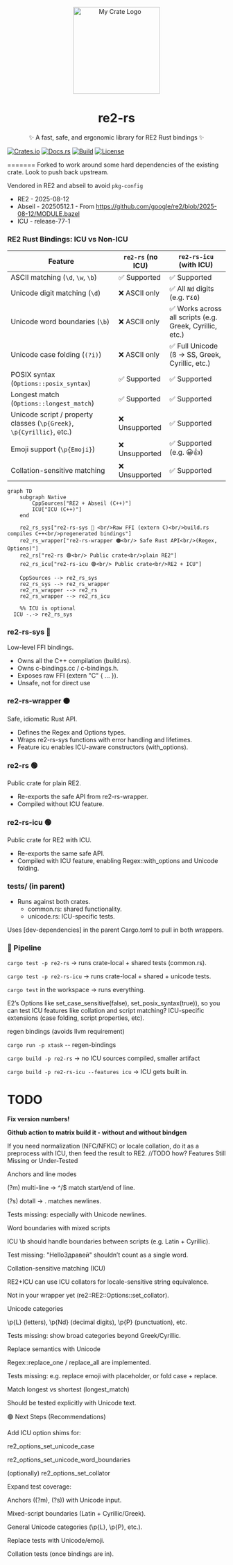 <p align="center">
  <img src="assets/logo.png" width="200" alt="My Crate Logo">
</p>
<h1 align="center">re2-rs</h1>
<p align="center">✨ A fast, safe, and ergonomic  library for RE2 Rust bindings ✨</p>

[![Crates.io](https://img.shields.io/crates/v/my_crate.svg)](https://crates.io/crates/my_crate)
[![Docs.rs](https://docs.rs/my_crate/badge.svg)](https://docs.rs/my_crate)
[![Build](https://github.com/user/my_crate/actions/workflows/ci.yml/badge.svg)](https://github.com/user/my_crate/actions)
[![License](https://img.shields.io/crates/l/my_crate)](#license)


=======
Forked to work around some hard dependencies of the existing crate. Look to push back upstream.

Vendored in RE2 and abseil to avoid `pkg-config`

* RE2 - 2025-08-12
* Abseil - 20250512.1 - From https://github.com/google/re2/blob/2025-08-12/MODULE.bazel
* ICU - release-77-1

### RE2 Rust Bindings: ICU vs Non-ICU

| Feature                          | `re2-rs` (no ICU) | `re2-rs-icu` (with ICU) |
|----------------------------------|-------------------|--------------------------|
| ASCII matching (`\d`, `\w`, `\b`) | ✅ Supported       | ✅ Supported              |
| Unicode digit matching (`\d`)     | ❌ ASCII only      | ✅ All `Nd` digits (e.g. ٣٤٥) |
| Unicode word boundaries (`\b`)    | ❌ ASCII only      | ✅ Works across all scripts (e.g. Greek, Cyrillic, etc.) |
| Unicode case folding (`(?i)`)     | ❌ ASCII only      | ✅ Full Unicode (ß → SS, Greek, Cyrillic, etc.) |
| POSIX syntax (`Options::posix_syntax`) | ✅ Supported | ✅ Supported              |
| Longest match (`Options::longest_match`) | ✅ Supported | ✅ Supported              |
| Unicode script / property classes (`\p{Greek}`, `\p{Cyrillic}`, etc.) | ❌ Unsupported | ✅ Supported |
| Emoji support (`\p{Emoji}`)       | ❌ Unsupported     | ✅ Supported (e.g. 😀👍)   |
| Collation-sensitive matching      | ❌ Unsupported     | ✅ Supported              |



```mermaid
graph TD
    subgraph Native
        CppSources["RE2 + Abseil (C++)"]
        ICU["ICU (C++)"]
    end

    re2_rs_sys["re2-rs-sys 🔴 <br/>Raw FFI (extern C)<br/>build.rs compiles C++<br/>pregenerated bindings"]
    re2_rs_wrapper["re2-rs-wrapper 🟠<br/> Safe Rust API<br/>(Regex, Options)"]
    re2_rs["re2-rs 🟢<br/> Public crate<br/>plain RE2"]
    re2_rs_icu["re2-rs-icu 🟢<br/> Public crate<br/>RE2 + ICU"]

    CppSources --> re2_rs_sys
    re2_rs_sys --> re2_rs_wrapper
    re2_rs_wrapper --> re2_rs
    re2_rs_wrapper --> re2_rs_icu

    %% ICU is optional
  ICU -.-> re2_rs_sys

```

### re2-rs-sys 🔴
Low-level FFI bindings.
* Owns all the C++ compilation (build.rs).
* Owns c-bindings.cc / c-bindings.h.
* Exposes raw FFI (extern "C" { ... }).
* Unsafe, not for direct use

### re2-rs-wrapper 🟠
Safe, idiomatic Rust API.
* Defines the Regex and Options types.
* Wraps re2-rs-sys functions with error handling and lifetimes.
* Feature icu enables ICU-aware constructors (with_options).

### re2-rs 🟢
Public crate for plain RE2.
* Re-exports the safe API from re2-rs-wrapper.
* Compiled without ICU feature.

### re2-rs-icu 🟢
Public crate for RE2 with ICU.
* Re-exports the same safe API.
* Compiled with ICU feature, enabling Regex::with_options and Unicode folding.

### tests/ (in parent)

* Runs against both crates.
    * common.rs: shared functionality.
    * unicode.rs: ICU-specific tests.

Uses [dev-dependencies] in the parent Cargo.toml to pull in both wrappers.

### 🚀 Pipeline

`cargo test -p re2-rs` → runs crate-local + shared tests (common.rs).

`cargo test -p re2-rs-icu` → runs crate-local + shared + unicode tests.

`cargo test` in the workspace → runs everything.

E2’s Options like set_case_sensitive(false), set_posix_syntax(true)),
so you can test ICU features like collation and script matching?
ICU-specific extensions (case folding, script properties, etc).    

regen bindings (avoids llvm requirement) 

`cargo run -p xtask` -- regen-bindings

`cargo build -p re2-rs` → no ICU sources compiled, smaller artifact

`cargo build -p re2-rs-icu --features icu` → ICU gets built in.


# TODO
**Fix version numbers!**

**Github action to matrix build it - without and without bindgen**

If you need normalization (NFC/NFKC) or locale collation, do it as a preprocess with ICU, then feed the result to RE2. //TODO how?
Features Still Missing or Under-Tested

Anchors and line modes

(?m) multi-line → ^/$ match start/end of line.

(?s) dotall → . matches newlines.

Tests missing: especially with Unicode newlines.

Word boundaries with mixed scripts

ICU \b should handle boundaries between scripts (e.g. Latin + Cyrillic).

Test missing: "HelloЗдравей" shouldn’t count as a single word.

Collation-sensitive matching (ICU)

RE2+ICU can use ICU collators for locale-sensitive string equivalence.

Not in your wrapper yet (re2::RE2::Options::set_collator).

Unicode categories

\p{L} (letters), \p{Nd} (decimal digits), \p{P} (punctuation), etc.

Tests missing: show broad categories beyond Greek/Cyrillic.

Replace semantics with Unicode

Regex::replace_one / replace_all are implemented.

Tests missing: e.g. replace emoji with placeholder, or fold case + replace.

Match longest vs shortest (longest_match)

Should be tested explicitly with Unicode text.

🟢 Next Steps (Recommendations)

Add ICU option shims for:

re2_options_set_unicode_case

re2_options_set_unicode_word_boundaries

(optionally) re2_options_set_collator

Expand test coverage:

Anchors ((?m), (?s)) with Unicode input.

Mixed-script boundaries (Latin + Cyrillic/Greek).

General Unicode categories (\p{L}, \p{P}, etc.).

Replace tests with Unicode/emoji.

Collation tests (once bindings are in).